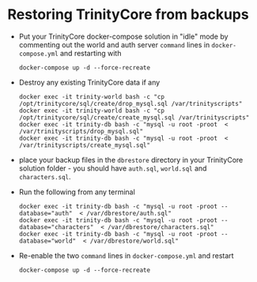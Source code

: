 # Restoring TrinityCore from backups

- Put your TrinityCore docker-compose solution in "idle" mode by commenting out the world and auth server `command` lines in `docker-compose.yml` and restarting with

      docker-compose up -d --force-recreate
  
- Destroy any existing TrinityCore data if any

      docker exec -it trinity-world bash -c "cp /opt/trinitycore/sql/create/drop_mysql.sql /var/trinityscripts"
      docker exec -it trinity-world bash -c "cp /opt/trinitycore/sql/create/create_mysql.sql /var/trinityscripts"
      docker exec -it trinity-db bash -c "mysql -u root -proot  < /var/trinityscripts/drop_mysql.sql"
      docker exec -it trinity-db bash -c "mysql -u root -proot  < /var/trinityscripts/create_mysql.sql"

- place your backup files in the `dbrestore` directory in your TrinityCore solution folder - you should have `auth.sql`, `world.sql` and `characters.sql`.

- Run the following from any terminal 

      docker exec -it trinity-db bash -c "mysql -u root -proot --database="auth"  < /var/dbrestore/auth.sql"
      docker exec -it trinity-db bash -c "mysql -u root -proot --database="characters"  < /var/dbrestore/characters.sql"
      docker exec -it trinity-db bash -c "mysql -u root -proot --database="world"  < /var/dbrestore/world.sql"
      
- Re-enable the two `command` lines in `docker-compose.yml` and restart

      docker-compose up -d --force-recreate


